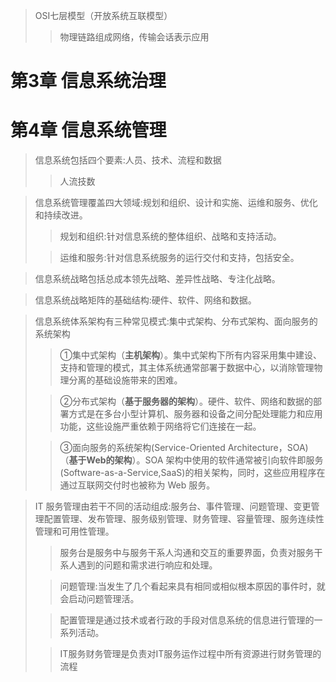 > OSI七层模型（开放系统互联模型）
>
> > 物理链路组成网络，传输会话表示应用

# 第3章 信息系统治理



# 第4章 信息系统管理

> 信息系统包括四个要素:人员、技术、流程和数据
>
> > 人流技数

> 信息系统管理覆盖四大领域:规划和组织、设计和实施、运维和服务、优化和持续改进。
>
> > 规划和组织:针对信息系统的整体组织、战略和支持活动。
>
> > 运维和服务:针对信息系统服务的运行交付和支持，包括安全。

> 信息系统战略包括总成本领先战略、差异性战略、专注化战略。

> 信息系统战略矩阵的基础结构:硬件、软件、网络和数据。

> 信息系统体系架构有三种常见模式:集中式架构、分布式架构、面向服务的系统架构
>
> > ①集中式架构（**主机架构**）。集中式架构下所有内容采用集中建设、支持和管理的模式，其主体系统通常部署于数据中心，以消除管理物理分离的基础设施带来的困难。
>
> > ②分布式架构（**基于服务器的架构**）。硬件、软件、网络和数据的部署方式是在多台小型计算机、服务器和设备之间分配处理能力和应用功能，这些设施严重依赖于网络将它们连接在一起。
>
> > ③面向服务的系统架构(Service-Oriented Architecture，SOA)（**基于Web的架构**）。SOA 架构中使用的软件通常被引向软件即服务(Software-as-a-Service,SaaS)的相关架构，同时，这些应用程序在通过互联网交付时也被称为 Web 服务。

> IT 服务管理由若干不同的活动组成:服务台、事件管理、问题管理、变更管理配置管理、发布管理、服务级别管理、财务管理、容量管理、服务连续性管理和可用性管理。
>
> > 服务台是服务中与服务干系人沟通和交互的重要界面，负责对服务干系人遇到的问题和需求进行响应和处理。
>
> > 问题管理:当发生了几个看起来具有相同或相似根本原因的事件时，就会启动问题管理活。
>
> > 配置管理是通过技术或者行政的手段对信息系统的信息进行管理的一系列活动。
>
> > IT服务财务管理是负责对IT服务运作过程中所有资源进行财务管理的流程
